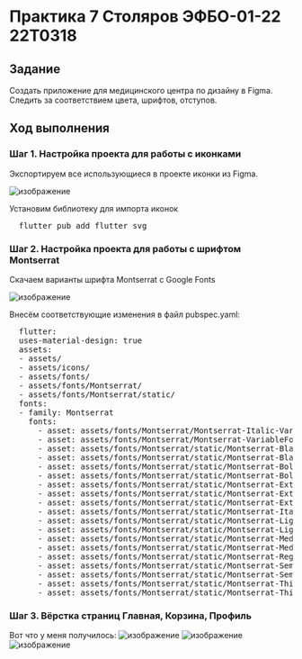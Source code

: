 # Практика 7 Столяров ЭФБО-01-22 22T0318
## Задание
Создать приложение для медицинского центра по дизайну в Figma. Следить за соответствием цвета, шрифтов, отступов.

## Ход выполнения

### Шаг 1. Настройка проекта для работы с иконками
Экспортируем все использующиеся в проекте иконки из Figma.

![изображение](https://github.com/user-attachments/assets/ad01d226-b8af-4209-bb92-ba540479a0f5)

Установим библиотеку для импорта иконок
<pre>
  flutter pub add flutter_svg
</pre>

### Шаг 2. Настройка проекта для работы с шрифтом Montserrat
Скачаем варианты шрифта Montserrat с Google Fonts

![изображение](https://github.com/user-attachments/assets/d1a58907-c273-486b-8c10-3a4d5aa04f7b)

Внесём соответствующие изменения в файл pubspec.yaml:
<pre>
  flutter:
  uses-material-design: true
  assets:
  - assets/
  - assets/icons/
  - assets/fonts/
  - assets/fonts/Montserrat/
  - assets/fonts/Montserrat/static/
  fonts:
  - family: Montserrat
    fonts:
      - asset: assets/fonts/Montserrat/Montserrat-Italic-VariableFont_wght.ttf
      - asset: assets/fonts/Montserrat/Montserrat-VariableFont_wght.ttf
      - asset: assets/fonts/Montserrat/static/Montserrat-Black.ttf
      - asset: assets/fonts/Montserrat/static/Montserrat-BlackItalic.ttf
      - asset: assets/fonts/Montserrat/static/Montserrat-Bold.ttf
      - asset: assets/fonts/Montserrat/static/Montserrat-BoldItalic.ttf
      - asset: assets/fonts/Montserrat/static/Montserrat-ExtraBoldItalic.ttf
      - asset: assets/fonts/Montserrat/static/Montserrat-ExtraLight.ttf
      - asset: assets/fonts/Montserrat/static/Montserrat-ExtraLightItalic.ttf
      - asset: assets/fonts/Montserrat/static/Montserrat-Italic.ttf
      - asset: assets/fonts/Montserrat/static/Montserrat-Light.ttf
      - asset: assets/fonts/Montserrat/static/Montserrat-LightItalic.ttf
      - asset: assets/fonts/Montserrat/static/Montserrat-Medium.ttf
      - asset: assets/fonts/Montserrat/static/Montserrat-MediumItalic.ttf
      - asset: assets/fonts/Montserrat/static/Montserrat-Regular.ttf
      - asset: assets/fonts/Montserrat/static/Montserrat-SemiBold.ttf
      - asset: assets/fonts/Montserrat/static/Montserrat-SemiBoldItalic.ttf
      - asset: assets/fonts/Montserrat/static/Montserrat-Thin.ttf
      - asset: assets/fonts/Montserrat/static/Montserrat-ThinItalic.ttf
</pre>

### Шаг 3. Вёрстка страниц Главная, Корзина, Профиль
Вот что у меня получилось:
![изображение](https://github.com/user-attachments/assets/05254aeb-a878-4008-bcd8-7a21a3d65a2e)
![изображение](https://github.com/user-attachments/assets/ccdd2e67-54e3-4ff5-91c3-38fa9c35c08c)
![изображение](https://github.com/user-attachments/assets/94bd1bfc-c9e9-4bf3-af83-94b086c281ce)



